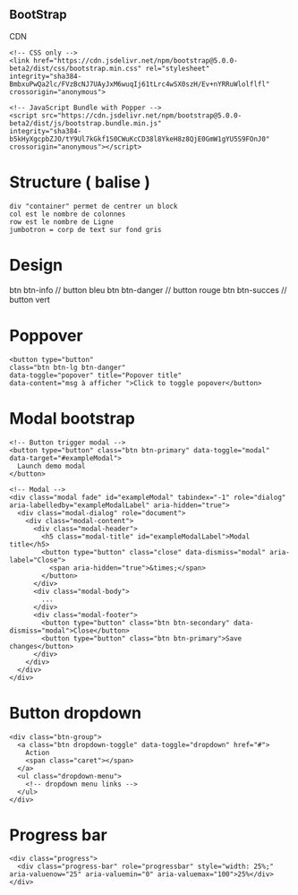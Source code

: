 ## BootStrap

CDN


    <!-- CSS only -->
    <link href="https://cdn.jsdelivr.net/npm/bootstrap@5.0.0-beta2/dist/css/bootstrap.min.css" rel="stylesheet"
    integrity="sha384-BmbxuPwQa2lc/FVzBcNJ7UAyJxM6wuqIj61tLrc4wSX0szH/Ev+nYRRuWlolflfl"
    crossorigin="anonymous">

    <!-- JavaScript Bundle with Popper -->
    <script src="https://cdn.jsdelivr.net/npm/bootstrap@5.0.0-beta2/dist/js/bootstrap.bundle.min.js"
    integrity="sha384-b5kHyXgcpbZJO/tY9Ul7kGkf1S0CWuKcCD38l8YkeH8z8QjE0GmW1gYU5S9FOnJ0"
    crossorigin="anonymous"></script>


Structure ( balise )
===================


    div "container" permet de centrer un block
    col est le nombre de colonnes
    row est le nombre de Ligne
    jumbotron = corp de text sur fond gris

Design
===================
btn btn-info // button bleu
btn btn-danger // button rouge
btn btn-succes // button vert

Poppover
===================


    <button type="button"
    class="btn btn-lg btn-danger"
    data-toggle="popover" title="Popover title"
    data-content="msg à afficher ">Click to toggle popover</button>


Modal bootstrap
===================


    <!-- Button trigger modal -->
    <button type="button" class="btn btn-primary" data-toggle="modal" data-target="#exampleModal">
      Launch demo modal
    </button>

    <!-- Modal -->
    <div class="modal fade" id="exampleModal" tabindex="-1" role="dialog" aria-labelledby="exampleModalLabel" aria-hidden="true">
      <div class="modal-dialog" role="document">
        <div class="modal-content">
          <div class="modal-header">
            <h5 class="modal-title" id="exampleModalLabel">Modal title</h5>
            <button type="button" class="close" data-dismiss="modal" aria-label="Close">
              <span aria-hidden="true">&times;</span>
            </button>
          </div>
          <div class="modal-body">
            ...
          </div>
          <div class="modal-footer">
            <button type="button" class="btn btn-secondary" data-dismiss="modal">Close</button>
            <button type="button" class="btn btn-primary">Save changes</button>
          </div>
        </div>
      </div>
    </div>


Button dropdown
===================


    <div class="btn-group">
      <a class="btn dropdown-toggle" data-toggle="dropdown" href="#">
        Action
        <span class="caret"></span>
      </a>
      <ul class="dropdown-menu">
        <!-- dropdown menu links -->
      </ul>
    </div>

Progress bar
===================


    <div class="progress">
      <div class="progress-bar" role="progressbar" style="width: 25%;" aria-valuenow="25" aria-valuemin="0" aria-valuemax="100">25%</div>
    </div>
